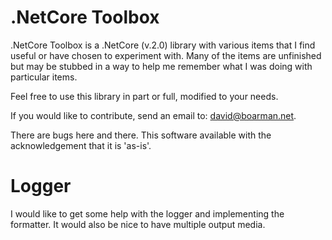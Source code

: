# .NetCore Toolbox  

.NetCore Toolbox is a .NetCore (v.2.0) library with various items that I find useful or have chosen to experiment with. Many of the items are unfinished but may be stubbed in a way to help me remember what I was doing with particular items.

Feel free to use this library in part or full, modified to your needs.

If you would like to contribute, send an email to: david@boarman.net.

There are bugs here and there. This software available with the acknowledgement that it is 'as-is'.

# Logger
I would like to get some help with the logger and implementing the formatter. It would also be nice to have multiple output media.